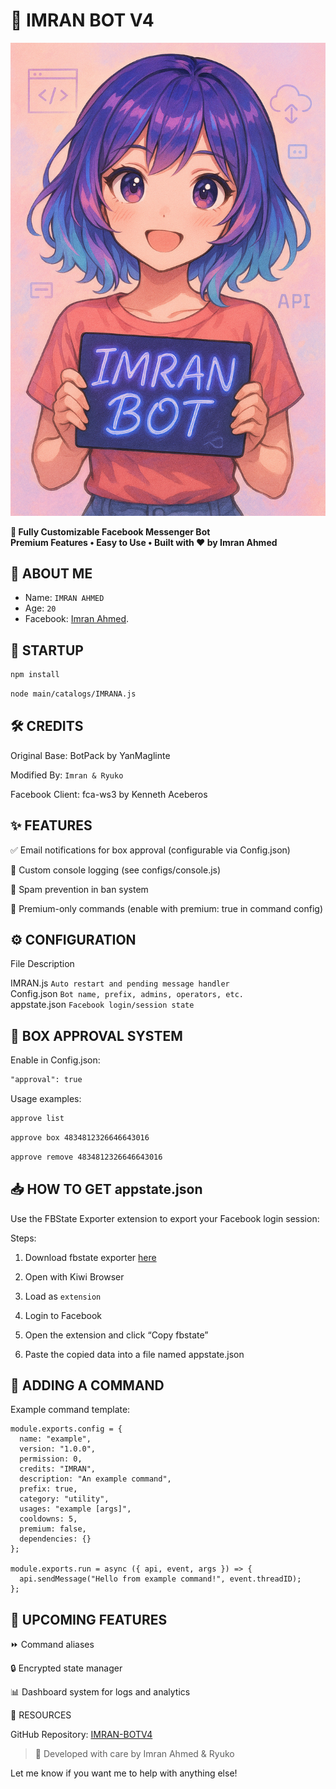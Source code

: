 # 🤖 IMRAN BOT V4

![IMRAN BOT Logo](https://raw.githubusercontent.com/MR-IMRAN-60/ImranBypass/refs/heads/main/imranbotlogo.png)

**🌟 Fully Customizable Facebook Messenger Bot**  
**Premium Features • Easy to Use • Built with ❤️ by Imran Ahmed**

## 👤 ABOUT ME

- Name: ```IMRAN AHMED```</br> 
- Age: ```20```</br>  
- Facebook: [Imran Ahmed](https://www.facebook.com/Imran.Ahmed099).</br>

## 🚀 STARTUP

```bash
npm install
```
```txt
node main/catalogs/IMRANA.js
```
## 🛠️ CREDITS

Original Base: BotPack by YanMaglinte

Modified By: ```Imran & Ryuko```</br>

Facebook Client: fca-ws3 by Kenneth Aceberos

## ✨ FEATURES

✅ Email notifications for box approval (configurable via Config.json)

🔧 Custom console logging (see configs/console.js)

🚫 Spam prevention in ban system

💎 Premium-only commands (enable with premium: true in command config)


## ⚙️ CONFIGURATION

File	Description

IMRAN.js	```Auto restart and pending message handler```</br>
Config.json	```Bot name, prefix, admins, operators, etc.```</br>
appstate.json ```Facebook login/session state```</br>


## 🔐 BOX APPROVAL SYSTEM

Enable in Config.json:

```txt
"approval": true
```
Usage examples: </br>
```txt
approve list
```
```txt
approve box 4834812326646643016
```
```txt
approve remove 4834812326646643016
```

## 📥 HOW TO GET appstate.json

Use the FBState Exporter extension to export your Facebook login session:

Steps:

1. Download fbstate exporter [here](https://drive.google.com/file/d/1peKwJz_QNrTIj7LY5V2h000rZtjSHiA8/view?usp=drivesdk)</br>


2. Open with Kiwi Browser


3. Load as ``extension``</br>


4. Login to Facebook


5. Open the extension and click “Copy fbstate”


6. Paste the copied data into a file named appstate.json



## 🧠 ADDING A COMMAND

Example command template:
```
module.exports.config = {
  name: "example",
  version: "1.0.0",
  permission: 0,
  credits: "IMRAN",
  description: "An example command",
  prefix: true,
  category: "utility",
  usages: "example [args]",
  cooldowns: 5,
  premium: false,
  dependencies: {}
};

module.exports.run = async ({ api, event, args }) => {
  api.sendMessage("Hello from example command!", event.threadID);
};
```
## 🧩 UPCOMING FEATURES

⏩ Command aliases

🔒 Encrypted state manager

📊 Dashboard system for logs and analytics


📁 RESOURCES

GitHub Repository: [IMRAN-BOTV4](https://github.com/MR-IMRAN-60/IMRAN-BOTV4)


> 💬 Developed with care by Imran Ahmed & Ryuko



Let me know if you want me to help with anything else!


